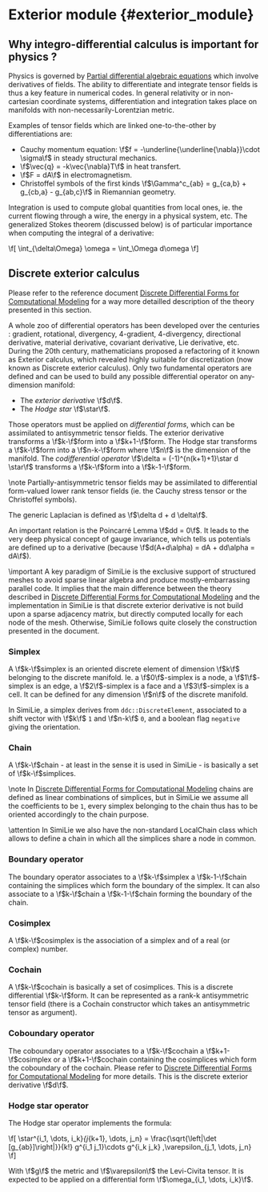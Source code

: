 # Exterior module {#exterior_module}
<!--
SPDX-FileCopyrightText: 2024 Baptiste Legouix
SPDX-License-Identifier: MIT
-->

## Why integro-differential calculus is important for physics ?

Physics is governed by [Partial differential algebraic equations](https://en.wikipedia.org/wiki/Partial_differential_algebraic_equation) which involve derivatives of fields. The ability to differentiate and integrate tensor fields is thus a key feature in numerical codes. In general relativity or in non-cartesian coordinate systems, differentiation and integration takes place on manifolds with non-necessarily-Lorentzian metric.

Examples of tensor fields which are linked one-to-the-other by differentiations are:
- Cauchy momentum equation: \f$f = -\underline{\underline{\nabla}}\cdot \sigma\f$ in steady structural mechanics.
- \f$\vec{q} = -k\vec{\nabla}T\f$ in heat transfert.
- \f$F = dA\f$ in electromagnetism.
- Christoffel symbols of the first kinds \f$\Gamma^c_{ab} = g_{ca,b} + g_{cb,a} - g_{ab,c}\f$ in Riemannian geometry.

Integration is used to compute global quantities from local ones, ie. the current flowing through a wire, the energy in a physical system, etc. The generalized Stokes theorem (discussed below) is of particular importance when computing the integral of a derivative:

\f\[
\int_{\delta\Omega} \omega = \int_\Omega d\omega
\f\]

## Discrete exterior calculus

Please refer to the reference document [Discrete Differential Forms for Computational Modeling](http://www.geometry.caltech.edu/pubs/DKT05.pdf) for a way more detailled description of the theory presented in this section.

A whole zoo of differential operators has been developed over the centuries : gradient, rotational, divergency, 4-gradient, 4-divergency, directional derivative, material derivative, covariant derivative, Lie derivative, etc. During the 20th century, mathematicians proposed a refactoring of it known as Exterior calculus, which revealed highly suitable for discretization (now known as Discrete exterior calculus). Only two fundamental operators are defined and can be used to build any possible differential operator on any-dimension manifold:

- The <em>exterior derivative</em> \f$d\f$.
- The <em>Hodge star</em> \f$\star\f$.

Those operators must be applied on <em>differential forms</em>, which can be assimilated to antisymmetric tensor fields. The exterior derivative transforms a \f$k-\f$form into a \f$k+1-\f$form. The Hodge star transforms a \f$k-\f$form into a \f$n-k-\f$form where \f$n\f$ is the dimension of the manifold. The <em>codifferential operator</em> \f$\delta = (-1)^{n(k+1)+1}\star d \star\f$ transforms a \f$k-\f$form into a \f$k-1-\f$form.

\note Partially-antisymmetric tensor fields may be assimilated to differential form-valued lower rank tensor fields (ie. the Cauchy stress tensor or the Christoffel symbols).

The generic Laplacian is defined as \f$\delta d + d \delta\f$.

An important relation is the Poincarré Lemma \f$dd = 0\f$. It leads to the very deep physical concept of gauge invariance, which tells us potentials are defined up to a derivative (because \f$d(A+d\alpha) = dA + dd\alpha = dA\f$).

\important A key paradigm of SimiLie is the exclusive support of structured meshes to avoid sparse linear algebra and produce mostly-embarrassing parallel code. It implies that the main difference between the theory described in [Discrete Differential Forms for Computational Modeling](http://www.geometry.caltech.edu/pubs/DKT05.pdf) and the implementation in SimiLie is that discrete exterior derivative is not build upon a sparse adjacency matrix, but directly computed locally for each node of the mesh. Otherwise, SimiLie follows quite closely the construction presented in the document.

### Simplex

A \f$k-\f$simplex is an oriented discrete element of dimension \f$k\f$ belonging to the discrete manifold. Ie. a \f$0\f$-simplex is a node, a \f$1\f$-simplex is an edge, a \f$2\f$-simplex is a face and a \f$3\f$-simplex is a cell. It can be defined for any dimension \f$n\f$ of the discrete manifold.

In SimiLie, a simplex derives from `ddc::DiscreteElement`, associated to a shift vector with \f$k\f$ `1` and \f$n-k\f$ `0`, and a boolean flag `negative` giving the orientation.

### Chain

A \f$k-\f$chain - at least in the sense it is used in SimiLie - is basically a set of \f$k-\f$simplices.

\note In [Discrete Differential Forms for Computational Modeling](http://www.geometry.caltech.edu/pubs/DKT05.pdf) chains are defined as linear combinations of simplices, but in SimiLie we assume all the coefficients to be `1`, every simplex belonging to the chain thus has to be oriented accordingly to the chain purpose.

\attention In SimiLie we also have the non-standard LocalChain class which allows to define a chain in which all the simplices share a node in common.

### Boundary operator

The boundary operator associates to a \f$k-\f$simplex a \f$k-1-\f$chain containing the simplices which form the boundary of the simplex. It can also associate to a \f$k-\f$chain a \f$k-1-\f$chain forming the boundary of the chain.

### Cosimplex

A \f$k-\f$cosimplex is the association of a simplex and of a real (or complex) number.

### Cochain

A \f$k-\f$cochain is basically a set of cosimplices. This is a discrete differential \f$k-\f$form. It can be represented as a rank-k antisymmetric tensor field (there is a Cochain constructor which takes an antisymmetric tensor as argument).

### Coboundary operator

The coboundary operator associates to a \f$k-\f$cochain a \f$k+1-\f$cosimplex or a \f$k+1-\f$cochain containing the cosimplices which form the coboundary of the cochain. Please refer to [Discrete Differential Forms for Computational Modeling](http://www.geometry.caltech.edu/pubs/DKT05.pdf) for more details. This is the discrete exterior derivative \f$d\f$.

### Hodge star operator

The Hodge star operator implements the formula:

\f\[
\star^{i_1, \dots, i_k}_{j_{k+1}, \dots, j_n} = \frac{\sqrt{\left|\det [g_{ab}]\right|}}{k!} g^{i_1 j_1}\cdots g^{i_k j_k} \,\varepsilon_{j_1, \dots, j_n}
\f\]

With \f$g\f$ the metric and \f$\varepsilon\f$ the Levi-Civita tensor. It is expected to be applied on a differential form \f$\omega_{i_1, \dots, i_k}\f$.
